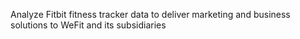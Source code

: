 Analyze Fitbit fitness tracker data to deliver marketing and business solutions to WeFit and its subsidiaries
 
 
